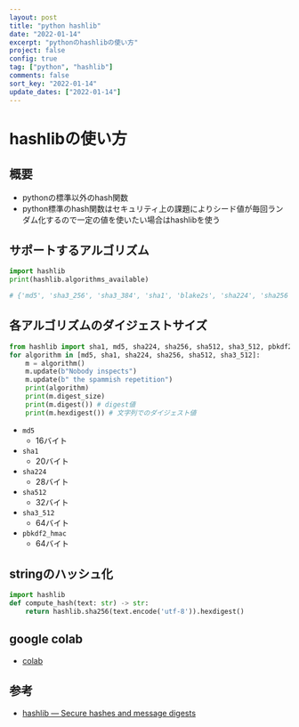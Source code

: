 ```yaml
---
layout: post
title: "python hashlib"
date: "2022-01-14"
excerpt: "pythonのhashlibの使い方"
project: false
config: true
tag: ["python", "hashlib"]
comments: false
sort_key: "2022-01-14"
update_dates: ["2022-01-14"]
---
```


# hashlibの使い方

## 概要
 - pythonの標準以外のhash関数
 - python標準のhash関数はセキュリティ上の課題によりシード値が毎回ランダム化するので一定の値を使いたい場合はhashlibを使う

## サポートするアルゴリズム

```python
import hashlib
print(hashlib.algorithms_available)

# {'md5', 'sha3_256', 'sha3_384', 'sha1', 'blake2s', 'sha224', 'sha256', 'sha3_224', 'sha3_512', 'blake2b', 'shake_256', 'sha384', 'sha512', 'shake_128'}
```

## 各アルゴリズムのダイジェストサイズ

```python
from hashlib import sha1, md5, sha224, sha256, sha512, sha3_512, pbkdf2_hmac
for algorithm in [md5, sha1, sha224, sha256, sha512, sha3_512]:
    m = algorithm()
    m.update(b"Nobody inspects")
    m.update(b" the spammish repetition")
    print(algorithm)
    print(m.digest_size)
    print(m.digest()) # digest値
    print(m.hexdigest()) # 文字列でのダイジェスト値
```
 - `md5`
   - 16バイト
 - `sha1`
   - 20バイト
 - `sha224`
   - 28バイト
 - `sha512`
   - 32バイト
 - `sha3_512`
   - 64バイト
 - `pbkdf2_hmac`
   - 64バイト

## stringのハッシュ化

```python
import hashlib
def compute_hash(text: str) -> str:
    return hashlib.sha256(text.encode('utf-8')).hexdigest()
```

## google colab
 - [colab](https://colab.research.google.com/drive/1IpHzMY9QrlYuRnSFWKpKoVu9APqSry96?usp=sharing)

## 参考
 - [hashlib — Secure hashes and message digests](https://docs.python.org/3/library/hashlib.html#module-hashlib)
